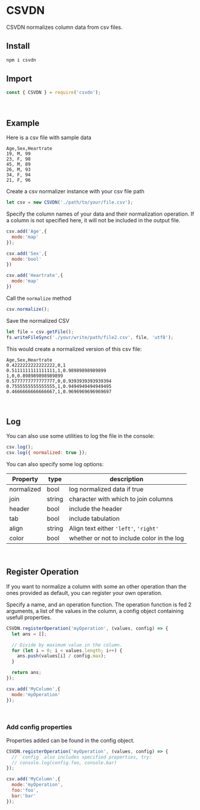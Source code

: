 # CSVDN

CSVDN normalizes column data from csv files.

## Install

```sh
npm i csvdn
```

## Import

```js
const { CSVDN } = require('csvdn');
```

<br/>

## Example

Here is a csv file with sample data
```csv
Age,Sex,Heartrate
19, M, 99
23, F, 98
45, M, 89
26, M, 93
34, F, 94
21, F, 96
```

Create a csv normalizer instance with your csv file path

```js
let csv = new CSVDN('./path/to/your/file.csv');
```

Specify the column names of your data and their normalization operation. If a column is not specified here, it will not be included in the output file.

```js
csv.add('Age',{
  mode:'map'
});

csv.add('Sex',{
  mode:'bool'
})

csv.add('Heartrate',{
  mode:'map'
})
```

Call the `normalize` method

```js
csv.normalize();
```

Save the normalized CSV

```js
let file = csv.getFile();
fs.writeFileSync('./your/write/path/file2.csv', file, 'utf8');
```

This would create a normalized version of this csv file:

```csv
Age,Sex,Heartrate
0.4222222222222222,0,1
0.5111111111111111,1,0.98989898989899
1,0,0.898989898989899
0.5777777777777777,0,0.9393939393939394
0.7555555555555555,1,0.9494949494949495
0.4666666666666667,1,0.9696969696969697
```

<br/>

## Log

You can also use some utilities to log the file in the console:

```js
csv.log();
csv.log({ normalized: true });
```

You can also specify some log options: 

| Property   | type   | description                                |
|------------|--------|--------------------------------------------|
| normalized | bool   | log normalized data if true                |
| join       | string | character with which to join columns       |
| header     | bool   | include the header                         |
| tab        | bool   | include tabulation                         |
| align      | string | Align text either `'left'`, `'right'`      |
| color      | bool   | whether or not to include color in the log |


<br/>

## Register Operation
If you want to normalize a column with some an other operation than the ones provided as default, you can register your own operation.

Specify a name, and an operation function.
The operation function is fed 2 arguments, a list of the values in the column, a config object containing usefull properties.
```js
CSVDN.registerOperation('myOperation', (values, config) => {
  let ans = [];

  // Divide by maximum value in the column.
  for (let i = 0; i < values.length; i++) {
    ans.push(values[i] / config.max);
  }

  return ans;
});
```
```js
csv.add('MyColumn',{
  mode:'myOperation'
});
```

<br/>

### Add config properties

Properties added can be found in the config object.

```js
CSVDN.registerOperation('myOperation', (values, config) => {
  // `config` also includes specified properties, try:
  // console.log(config.foo, console.bar)
});

```
```js
csv.add('MyColumn',{
  mode:'myOperation',
  foo:'foo',
  bar:'bar'
});
```


